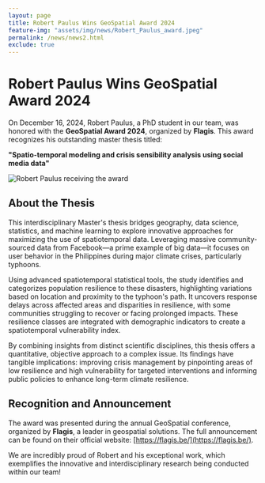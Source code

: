 ```yaml
---
layout: page
title: Robert Paulus Wins GeoSpatial Award 2024
feature-img: "assets/img/news/Robert_Paulus_award.jpeg"
permalink: /news/news2.html
exclude: true
---
```


# Robert Paulus Wins GeoSpatial Award 2024

On December 16, 2024, Robert Paulus, a PhD student in our team, was honored with the **GeoSpatial Award 2024**, organized by **Flagis**. This award recognizes his outstanding master thesis titled:

**"Spatio-temporal modeling and crisis sensibility analysis using social media data"**

![Robert Paulus receiving the award](/assets/img/news/Robert_Paulus_award.jpeg)

## About the Thesis

This interdisciplinary Master's thesis bridges geography, data science, statistics, and machine learning to explore innovative approaches for maximizing the use of spatiotemporal data. Leveraging massive community-sourced data from Facebook—a prime example of big data—it focuses on user behavior in the Philippines during major climate crises, particularly typhoons.

Using advanced spatiotemporal statistical tools, the study identifies and categorizes population resilience to these disasters, highlighting variations based on location and proximity to the typhoon's path. It uncovers response delays across affected areas and disparities in resilience, with some communities struggling to recover or facing prolonged impacts. These resilience classes are integrated with demographic indicators to create a spatiotemporal vulnerability index.

By combining insights from distinct scientific disciplines, this thesis offers a quantitative, objective approach to a complex issue. Its findings have tangible implications: improving crisis management by pinpointing areas of low resilience and high vulnerability for targeted interventions and informing public policies to enhance long-term climate resilience.

## Recognition and Announcement

The award was presented during the annual GeoSpatial conference, organized by **Flagis**, a leader in geospatial solutions. The full announcement can be found on their official website: [https://flagis.be/](https://flagis.be/).

We are incredibly proud of Robert and his exceptional work, which exemplifies the innovative and interdisciplinary research being conducted within our team!
